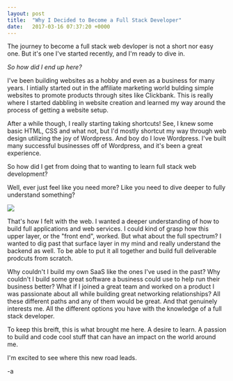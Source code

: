 ```yaml
---
layout: post
title:  "Why I Decided to Become a Full Stack Developer"
date:   2017-03-16 07:37:20 +0000
---
```



The journey to become a full stack web devloper is not a short nor easy one. But it's one I've started recently, and I'm ready to dive in. 

*So how did I end up here?*

I've been building websites as a hobby and even as a business for many years. I intially started out in the affiliate marketing world bulding simple websites to promote products through sites like Clickbank. This is really where I started dabbling in website creation and learned my way around the process of getting a website setup. 

After a while though, I really starting taking shortcuts! See, I knew some basic HTML, CSS and what not, but I'd mostly shortcut my way through web design utilizing the joy of Wordpress. And boy do I love Wordpress. I've built many successful businesses off of Wordpress, and it's been a great experience. 

So how did I get from doing that to wanting to learn full stack web development? 

Well, ever just feel like you need more? Like you need to dive deeper to fully understand something?

![](http://i68.tinypic.com/edpua.jpg)

That's how I felt with the web. I wanted a deeper understanding of how to build full applications and web services. I could kind of grasp how this upper layer, or the "front end", worked. But what about the full spectrum? I wanted to dig past that surface layer in my mind and really understand the backend as well. To be able to put it all together and build full deliverable prodcuts from scratch. 

Why couldn't I build my own SaaS like the ones I've used in the past? Why couldn't I build some great software a business could use to help run their business better? What if I joined a great team and worked on a product I was passionate about all while building great networking relationships? All these different paths and any of them would be great. And that genuinely interests me. All the different options you have with the knowledge of a full stack developer. 

To keep this breift, this is what brought me here. A desire to learn. A passion to build and code cool stuff that can have an impact on the world around me. 

I'm excited to see where this new road leads. 

-a


